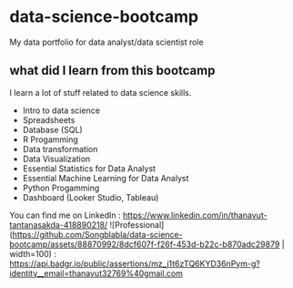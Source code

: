 # data-science-bootcamp
My data portfolio for data analyst/data scientist role

## what did I learn from this bootcamp

I learn a lot of stuff related to data science skills.

- Intro to data science
- Spreadsheets
- Database (SQL)
- R Progamming
- Data transformation
- Data Visualization
- Essential Statistics for Data Analyst
- Essential Machine Learning for Data Analyst
- Python Progamming
- Dashboard (Looker Studio, Tableau)

You can find me on LinkedIn : https://www.linkedin.com/in/thanavut-tantanasakda-418890218/
![Professional](https://github.com/Songblabla/data-science-bootcamp/assets/88870992/8dcf607f-f26f-453d-b22c-b870adc29879 | width=100)
: https://api.badgr.io/public/assertions/mz_j1t6zTQ6KYD36nPym-g?identity__email=thanavut32769%40gmail.com
